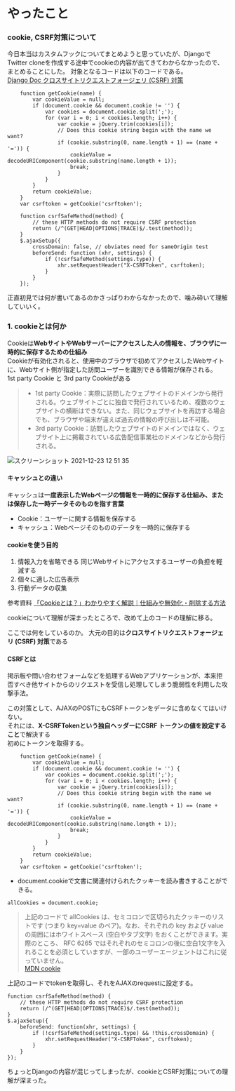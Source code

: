 # やったこと
### cookie, CSRF対策について

今日本当はカスタムフックについてまとめようと思っていたが、DjangoでTwitter cloneを作成する途中でcookieの内容が出てきてわからなかったので、まとめることにした。
対象となるコードは以下のコードである。  
[Django Doc クロスサイトリクエストフォージェリ (CSRF) 対策](https://docs.djangoproject.com/ja/1.11/ref/csrf/)
```
    function getCookie(name) {
        var cookieValue = null;
        if (document.cookie && document.cookie != '') {
            var cookies = document.cookie.split(';');
            for (var i = 0; i < cookies.length; i++) {
                var cookie = jQuery.trim(cookies[i]);
                // Does this cookie string begin with the name we want?
                if (cookie.substring(0, name.length + 1) == (name + '=')) {
                    cookieValue = decodeURIComponent(cookie.substring(name.length + 1));
                    break;
                }
            }
        }
        return cookieValue;
    }
    var csrftoken = getCookie('csrftoken');

    function csrfSafeMethod(method) {
        // these HTTP methods do not require CSRF protection
        return (/^(GET|HEAD|OPTIONS|TRACE)$/.test(method));
    }
    $.ajaxSetup({
        crossDomain: false, // obviates need for sameOrigin test
        beforeSend: function (xhr, settings) {
            if (!csrfSafeMethod(settings.type)) {
                xhr.setRequestHeader("X-CSRFToken", csrftoken);
            }
        }
    });

```
正直初見では何が書いてあるのかさっぱりわからなかったので、噛み砕いて理解していいく。

### 1. cookieとは何か
Cookieは**WebサイトやWebサーバーにアクセスした人の情報を、ブラウザに一時的に保存するための仕組み**  
Cookieが有効化されると、使用中のブラウザで初めてアクセスしたWebサイトに、Webサイト側が指定した訪問ユーザーを識別できる情報が保存される。  
1st party Cookie と 3rd party Cookieがある
> - 1st party Cookie：実際に訪問したウェブサイトのドメインから発行される。ウェブサイトごとに独自で発行されているため、複数のウェブサイトの横断はできない。また、同じウェブサイトを再訪する場合でも、ブラウザや端末が違えば過去の情報の呼び出しは不可能。
> - 3rd party Cookie：訪問したウェブサイトのドメインではなく、ウェブサイト上に掲載されている広告配信事業社のドメインなどから発行される。

![スクリーンショット 2021-12-23 12 51 35](https://user-images.githubusercontent.com/78260526/147185482-8a00aac3-dd58-482f-bb9e-29d95592834a.png)
#### キャッシュとの違い
キャッシュは**一度表示したWebページの情報を一時的に保存する仕組み、または保存した一時データそのものを指す言葉**
- Cookie：ユーザーに関する情報を保存する
- キャッシュ：Webページそのもののデータを一時的に保存する

#### cookieを使う目的
1. 情報入力を省略できる
 同じWebサイトにアクセスするユーザーの負担を軽減する
2. 個々に適した広告表示
3. 行動データの収集

参考資料
[「Cookieとは？」わかりやすく解説｜仕組みや無効化・削除する方法](https://persol-tech-s.co.jp/hatalabo/it_engineer/567.html)

cookieについて理解が深まったところで、改めて上のコードの理解に移る。

ここでは何をしているのか。
大元の目的は**クロスサイトリクエストフォージェリ (CSRF) 対策**である

#### CSRFとは
掲示板や問い合わせフォームなどを処理するWebアプリケーションが、本来拒否すべき他サイトからのリクエストを受信し処理してしまう脆弱性を利用した攻撃手法。

この対策として、AJAXのPOSTにもCSRFトークンをデータに含めなくてはいけない。  
それには、**X-CSRFTokenという独自ヘッダーにCSRF トークンの値を設定すること**で解決する  
初めにトークンを取得する。
```
    function getCookie(name) {
        var cookieValue = null;
        if (document.cookie && document.cookie != '') {
            var cookies = document.cookie.split(';');
            for (var i = 0; i < cookies.length; i++) {
                var cookie = jQuery.trim(cookies[i]);
                // Does this cookie string begin with the name we want?
                if (cookie.substring(0, name.length + 1) == (name + '=')) {
                    cookieValue = decodeURIComponent(cookie.substring(name.length + 1));
                    break;
                }
            }
        }
        return cookieValue;
    }
    var csrftoken = getCookie('csrftoken');
```
- document.cookieで文書に関連付けられたクッキーを読み書きすることができる。
```
allCookies = document.cookie;
```
> 上記のコードで allCookies は、セミコロンで区切られたクッキーのリストです (つまり key=value のペア)。なお、それぞれの key および value の周囲にはホワイトスペース (空白やタブ文字) をおくことができます。実際のところ、 RFC 6265 ではそれぞれのセミコロンの後に空白1文字を入れることを必須としていますが、一部のユーザーエージェントはこれに従っていません。  
[MDN cookie](https://developer.mozilla.org/ja/docs/Web/API/Document/cookie)  

上記のコードでtokenを取得し、それをAJAXのrequestに設定する。
```
function csrfSafeMethod(method) {
    // these HTTP methods do not require CSRF protection
    return (/^(GET|HEAD|OPTIONS|TRACE)$/.test(method));
}
$.ajaxSetup({
    beforeSend: function(xhr, settings) {
        if (!csrfSafeMethod(settings.type) && !this.crossDomain) {
            xhr.setRequestHeader("X-CSRFToken", csrftoken);
        }
    }
});
```

ちょっとDjangoの内容が混じってしまったが、cookieとCSRF対策についての理解が深まった。
